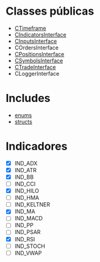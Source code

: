 # Classes públicas
- [CTimeframe](includes/timeframes_interface.hpp)
- [CIndicatorsInterface](includes/indicators_interface.hpp)
- [CInputsInterface](includes/inputs_interface.hpp)
- COrdersInterface
- [CPositionsInterface](includes/positions_interface.hpp)
- [CSymbolsInterface](includes/symbols_interface.hpp)
- [CTradeInterface](includes/trade_interface.hpp)
- CLoggerInterface

# Includes
- [enums](enums/enums.hpp)
- [structs](structs/structs.hpp)

# Indicadores
- [x] IND_ADX
- [x] IND_ATR
- [x] IND_BB
- [ ] IND_CCI
- [x] IND_HILO
- [ ] IND_HMA
- [ ] IND_KELTNER
- [x] IND_MA
- [ ] IND_MACD
- [ ] IND_PP
- [ ] IND_PSAR
- [x] IND_RSI
- [ ] IND_STOCH
- [ ] IND_VWAP
